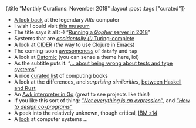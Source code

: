 {:title "Monthly Curations: November 2018" :layout :post :tags ["curated"]}

- [A look back](https://medium.com/@enkiv2/lets-pretend-this-never-happened-8abf0bc9648c) at the legendary _Alto_ computer
- I wish I could visit [this museum](http://computermuseum.informatik.uni-stuttgart.de/cm003_en.html)
- The title says it all :-) “[Running a _Gopher_ server in 2018](https://prgmr.com/blog/gopher/2018/11/09/setting-up-gopherserver.html)”
- Systems that are [_accidentally (!)_ Turing-complete](https://www.gwern.net/Turing-complete#how-many-computers-are-in-your-computer) 
- A look at [CIDER](https://metaredux.com/posts/2018/11/09/ciders-orchard-the-heart.html) (_the_ way to use Clojure in Emacs)
- The coming-soon [awesomeness](http://www.birkey.co/2018-10-26-datafy-and-tap%3E-in-clojure-1.10.html) of `datafy` and `tap`
- A look at [Datomic](https://vvvvalvalval.github.io/posts/2018-11-12-datomic-event-sourcing-without-the-hassle.html) (you can sense a theme here, lol)
- As the subtitle puts it: “[… about being wrong about tests and type systems](https://dmerej.info/blog/post/trying-mypy/)”
- A nice [curated list](https://maniagnosis.crsr.net/2011/11/consolidated-reference-list-for-ieee.html) of computing books
- A look at the differences, and _surprising similarities_, [between Haskell and Rust](https://www.fpcomplete.com/blog/2018/11/haskell-and-rust)
- An [Awk interpreter in Go](https://benhoyt.com/writings/goawk/) (great to see projects like this!)
- If you like this sort of thing: [_”Not everything is an expression”_](http://www.rntz.net/post/2016-06-06-not-everything-is-an-expression.html#fnref-1), and [_”How to design co-programs”_](https://patternsinfp.wordpress.com/2018/11/21/how-to-design-co-programs/)
- A peek into the relatively unknown, though critical, [IBM z14](https://fuse.wikichip.org/news/941/isscc-2018-the-ibm-z14-microprocessor-and-system-control-design/)
- A [look](http://www.jfsowa.com/computer/) at computer systems …
